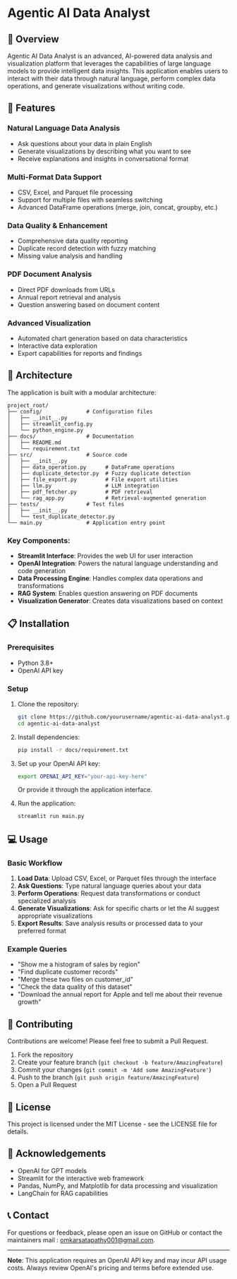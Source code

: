 # Agentic AI Data Analyst

## 🌟 Overview

Agentic AI Data Analyst is an advanced, AI-powered data analysis and visualization platform that leverages the capabilities of large language models to provide intelligent data insights. This application enables users to interact with their data through natural language, perform complex data operations, and generate visualizations without writing code.

## 🚀 Features

### Natural Language Data Analysis
- Ask questions about your data in plain English
- Generate visualizations by describing what you want to see
- Receive explanations and insights in conversational format

### Multi-Format Data Support
- CSV, Excel, and Parquet file processing
- Support for multiple files with seamless switching
- Advanced DataFrame operations (merge, join, concat, groupby, etc.)

### Data Quality & Enhancement
- Comprehensive data quality reporting
- Duplicate record detection with fuzzy matching
- Missing value analysis and handling

### PDF Document Analysis
- Direct PDF downloads from URLs
- Annual report retrieval and analysis
- Question answering based on document content

### Advanced Visualization
- Automated chart generation based on data characteristics
- Interactive data exploration
- Export capabilities for reports and findings

## 🔧 Architecture

The application is built with a modular architecture:

```
project_root/
├── config/              # Configuration files
│   ├── __init__.py
│   ├── streamlit_config.py
│   └── python_engine.py
├── docs/                # Documentation
│   ├── README.md
│   └── requirement.txt
├── src/                 # Source code
│   ├── __init__.py
│   ├── data_operation.py      # DataFrame operations
│   ├── duplicate_detector.py  # Fuzzy duplicate detection
│   ├── file_export.py         # File export utilities
│   ├── llm.py                 # LLM integration
│   ├── pdf_fetcher.py         # PDF retrieval
│   └── rag_app.py             # Retrieval-augmented generation
├── tests/               # Test files
│   ├── __init__.py
│   └── test_duplicate_detector.py
└── main.py              # Application entry point
```

### Key Components:

- **Streamlit Interface**: Provides the web UI for user interaction
- **OpenAI Integration**: Powers the natural language understanding and code generation
- **Data Processing Engine**: Handles complex data operations and transformations
- **RAG System**: Enables question answering on PDF documents
- **Visualization Generator**: Creates data visualizations based on context

## 📋 Installation

### Prerequisites
- Python 3.8+
- OpenAI API key

### Setup

1. Clone the repository:
   ```bash
   git clone https://github.com/yourusername/agentic-ai-data-analyst.git
   cd agentic-ai-data-analyst
   ```

2. Install dependencies:
   ```bash
   pip install -r docs/requirement.txt
   ```

3. Set up your OpenAI API key:
   ```bash
   export OPENAI_API_KEY="your-api-key-here"
   ```
   
   Or provide it through the application interface.

4. Run the application:
   ```bash
   streamlit run main.py
   ```

## 💻 Usage

### Basic Workflow

1. **Load Data**: Upload CSV, Excel, or Parquet files through the interface
2. **Ask Questions**: Type natural language queries about your data
3. **Perform Operations**: Request data transformations or conduct specialized analysis
4. **Generate Visualizations**: Ask for specific charts or let the AI suggest appropriate visualizations
5. **Export Results**: Save analysis results or processed data to your preferred format

### Example Queries

- "Show me a histogram of sales by region"
- "Find duplicate customer records"
- "Merge these two files on customer_id"
- "Check the data quality of this dataset"
- "Download the annual report for Apple and tell me about their revenue growth"

## 🤝 Contributing

Contributions are welcome! Please feel free to submit a Pull Request.

1. Fork the repository
2. Create your feature branch (`git checkout -b feature/AmazingFeature`)
3. Commit your changes (`git commit -m 'Add some AmazingFeature'`)
4. Push to the branch (`git push origin feature/AmazingFeature`)
5. Open a Pull Request

## 📄 License

This project is licensed under the MIT License - see the LICENSE file for details.

## 🙏 Acknowledgements

- OpenAI for GPT models
- Streamlit for the interactive web framework
- Pandas, NumPy, and Matplotlib for data processing and visualization
- LangChain for RAG capabilities

## 📞 Contact

For questions or feedback, please open an issue on GitHub or contact the maintainers mail : omkarsatapathy001@gmail.com.

---

**Note**: This application requires an OpenAI API key and may incur API usage costs. Always review OpenAI's pricing and terms before extended use.